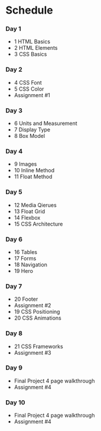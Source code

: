 # Schedule

### Day 1
- 1 HTML Basics
- 2 HTML Elements
- 3 CSS Basics

### Day 2
- 4 CSS Font
- 5 CSS Color
- Assignment #1

### Day 3
- 6 Units and Measurement
- 7 Display Type
- 8 Box Model

### Day 4
- 9 Images
- 10 Inline Method
- 11 Float Method

### Day 5
- 12 Media Qierues
- 13 Float Grid
- 14 Flexbox
- 15 CSS Architecture

### Day 6
- 16 Tables
- 17 Forms
- 18 Navigation
- 19 Hero

### Day 7
- 20 Footer
- Assignment #2
- 19 CSS Positioning
- 20 CSS Animations

### Day 8
- 21 CSS Frameworks
- Assignment #3

### Day 9
- Final Project 4 page walkthrough
- Assignment #4

### Day 10
- Final Project 4 page walkthrough
- Assignment #4
